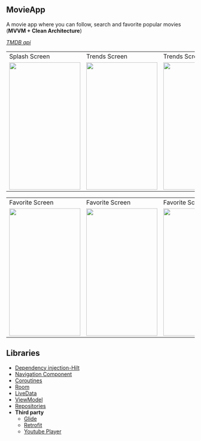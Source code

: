 ## MovieApp

A movie app where you can follow, search and favorite popular movies (**MVVM + Clean Architecture**)

*[TMDB api](https://developers.themoviedb.org/3/getting-started/introduction)*

<table>
  <tr>
    <td>Splash Screen</td>
     <td>Trends Screen</td>
     <td>Trends Screen</td>
     <td>Detail Screen</td>
     <td>Detail Screen</td>
  </tr>
  <tr>
    <td><img src="https://github.com/tugrulkara/test/assets/74429693/a1b87079-c132-49a9-8cf4-881f849d843e" width=190 height=340></td>
    <td><img src="https://github.com/tugrulkara/test/assets/74429693/f289f688-1d84-4fd0-84bc-71ac124e1d2d" width=190 height=340></td>
    <td><img src="https://github.com/tugrulkara/test/assets/74429693/3f2c72db-15e3-4866-91bc-6e6c181f0779" width=190 height=340></td>
    <td><img src="https://github.com/tugrulkara/test/assets/74429693/cc0bba60-5bdb-4c62-9e97-4bcb78fba59c" width=190 height=340></td>
    <td><img src="https://github.com/tugrulkara/test/assets/74429693/487cd349-22db-4187-933f-87209bfd8d1a" width=190 height=340></td>
  </tr>
 </table>
 
 <table>
  <tr>
    <td>Favorite Screen</td>
     <td>Favorite Screen</td>
     <td>Favorite Screen</td>
     <td>Search Screen</td>
     <td>Search Screen</td>
  </tr>
  <tr>
    <td><img src="https://github.com/tugrulkara/test/assets/74429693/6cf2f844-01ba-46d3-89eb-8990be661683" width=190 height=340></td>
    <td><img src="https://github.com/tugrulkara/test/assets/74429693/13236663-6e6d-4040-8c61-2e2e2c69e194" width=190 height=340></td>
    <td><img src="https://github.com/tugrulkara/test/assets/74429693/03617fbc-c7f3-4d00-8d2a-1ca5fc5eb203" width=190 height=340></td>
    <td><img src="https://github.com/tugrulkara/test/assets/74429693/e0dc095e-ec2f-423c-a892-9f84ce5b4f95" width=190 height=340></td>
    <td><img src="https://github.com/tugrulkara/test/assets/74429693/2752962e-28a9-4bfc-bd1a-b96f175eb4ed" width=190 height=340></td>
  </tr>
 </table>

 ## Libraries

* [Dependency injection-Hilt](https://developer.android.com/training/dependency-injection/hilt-android)
* [Navigation Component](https://developer.android.com/guide/navigation/navigation-getting-started)
* [Coroutines](https://developer.android.com/kotlin/coroutines?hl=tr)
* [Room](https://developer.android.com/training/data-storage/room)
* [LiveData](https://developer.android.com/topic/libraries/architecture/livedata)
* [ViewModel](https://developer.android.com/topic/libraries/architecture/viewmodel#implement)
* [Repositories](https://developer.android.com/topic/architecture#data-layer)
* **Third party**
  * [Glide](https://github.com/bumptech/glide)
  * [Retrofit](https://square.github.io/retrofit/)
  * [Youtube Player](https://github.com/PierfrancescoSoffritti/android-youtube-player)


